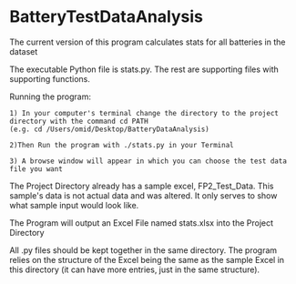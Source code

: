 # BatteryTestDataAnalysis

The current version of this program calculates stats for all batteries in the dataset

The executable Python file is stats.py. The rest are supporting files with supporting functions.

Running the program:

    1) In your computer's terminal change the directory to the project directory with the command cd PATH 
    (e.g. cd /Users/omid/Desktop/BatteryDataAnalysis)

    2)Then Run the program with ./stats.py in your Terminal

    3) A browse window will appear in which you can choose the test data file you want

The Project Directory already has a sample excel, FP2_Test_Data. This sample's data is not actual data and was altered. It only serves to show what sample input would look like.

The Program will output an Excel File named stats.xlsx into the Project Directory

All .py files should be kept together in the same directory. The program relies on the structure of the Excel being the same as the sample Excel in this directory (it can have more entries, just in the same structure).